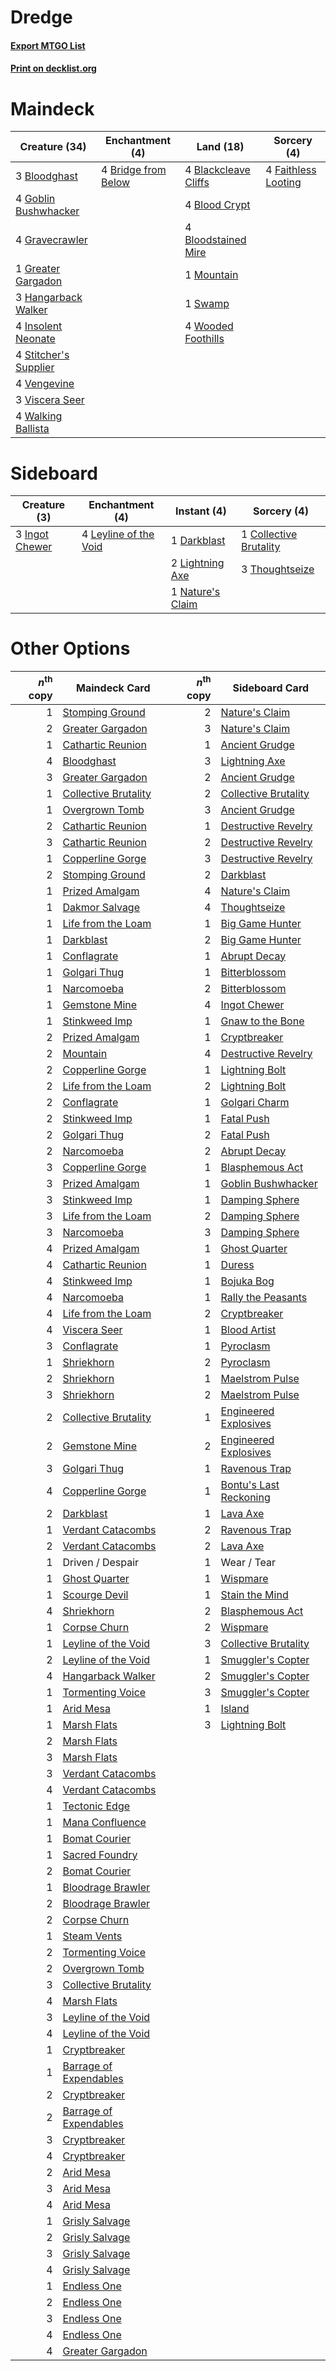 # Dredge

#### [Export MTGO List](../collection/Dredge/Dredge.txt)
#### [Print on decklist.org](http://decklist.org/?deckmain=4%09Blackcleave%20Cliffs%0A4%09Blood%20Crypt%0A3%09Bloodghast%0A4%09Bloodstained%20Mire%0A4%09Bridge%20from%20Below%0A4%09Faithless%20Looting%0A4%09Goblin%20Bushwhacker%0A4%09Gravecrawler%0A1%09Greater%20Gargadon%0A3%09Hangarback%20Walker%0A4%09Insolent%20Neonate%0A1%09Mountain%0A4%09Stitcher's%20Supplier%0A1%09Swamp%0A4%09Vengevine%0A3%09Viscera%20Seer%0A4%09Walking%20Ballista%0A4%09Wooded%20Foothills&deckside=1%09Collective%20Brutality%0A1%09Darkblast%0A3%09Ingot%20Chewer%0A4%09Leyline%20of%20the%20Void%0A2%09Lightning%20Axe%0A1%09Nature's%20Claim%0A3%09Thoughtseize)
# Maindeck

|                                         Creature (34)                                          |                                       Enchantment (4)                                        |                                           Land (18)                                           |                                         Sorcery (4)                                          |
|------------------------------------------------------------------------------------------------|----------------------------------------------------------------------------------------------|-----------------------------------------------------------------------------------------------|----------------------------------------------------------------------------------------------|
|3 [Bloodghast](http://gatherer.wizards.com/Pages/Card/Details.aspx?multiverseid=438648)         |4 [Bridge from Below](http://gatherer.wizards.com/Pages/Card/Details.aspx?multiverseid=370353)|4 [Blackcleave Cliffs](http://gatherer.wizards.com/Pages/Card/Details.aspx?multiverseid=209401)|4 [Faithless Looting](http://gatherer.wizards.com/Pages/Card/Details.aspx?multiverseid=413670)|
|4 [Goblin Bushwhacker](http://gatherer.wizards.com/Pages/Card/Details.aspx?multiverseid=177501) |                                                                                              |4 [Blood Crypt](http://gatherer.wizards.com/Pages/Card/Details.aspx?multiverseid=405093)       |                                                                                              |
|4 [Gravecrawler](http://gatherer.wizards.com/Pages/Card/Details.aspx?multiverseid=409635)       |                                                                                              |4 [Bloodstained Mire](http://gatherer.wizards.com/Pages/Card/Details.aspx?multiverseid=405094) |                                                                                              |
|1 [Greater Gargadon](http://gatherer.wizards.com/Pages/Card/Details.aspx?multiverseid=370560)   |                                                                                              |1 [Mountain](http://gatherer.wizards.com/Pages/Card/Details.aspx?multiverseid=439604)          |                                                                                              |
|3 [Hangarback Walker](http://gatherer.wizards.com/Pages/Card/Details.aspx?multiverseid=420600)  |                                                                                              |1 [Swamp](http://gatherer.wizards.com/Pages/Card/Details.aspx?multiverseid=439603)             |                                                                                              |
|4 [Insolent Neonate](http://gatherer.wizards.com/Pages/Card/Details.aspx?multiverseid=409922)   |                                                                                              |4 [Wooded Foothills](http://gatherer.wizards.com/Pages/Card/Details.aspx?multiverseid=405116)  |                                                                                              |
|4 [Stitcher's Supplier](http://gatherer.wizards.com/Pages/Card/Details.aspx?multiverseid=447257)|                                                                                              |                                                                                               |                                                                                              |
|4 [Vengevine](http://gatherer.wizards.com/Pages/Card/Details.aspx?multiverseid=193556)          |                                                                                              |                                                                                               |                                                                                              |
|3 [Viscera Seer](http://gatherer.wizards.com/Pages/Card/Details.aspx?multiverseid=376569)       |                                                                                              |                                                                                               |                                                                                              |
|4 [Walking Ballista](http://gatherer.wizards.com/Pages/Card/Details.aspx?multiverseid=423848)   |                                                                                              |                                                                                               |                                                                                              |


# Sideboard

|                                      Creature (3)                                       |                                        Enchantment (4)                                         |                                        Instant (4)                                        |                                           Sorcery (4)                                           |
|-----------------------------------------------------------------------------------------|------------------------------------------------------------------------------------------------|-------------------------------------------------------------------------------------------|-------------------------------------------------------------------------------------------------|
|3 [Ingot Chewer](http://gatherer.wizards.com/Pages/Card/Details.aspx?multiverseid=393845)|4 [Leyline of the Void](http://gatherer.wizards.com/Pages/Card/Details.aspx?multiverseid=205013)|1 [Darkblast](http://gatherer.wizards.com/Pages/Card/Details.aspx?multiverseid=87922)      |1 [Collective Brutality](http://gatherer.wizards.com/Pages/Card/Details.aspx?multiverseid=414380)|
|                                                                                         |                                                                                                |2 [Lightning Axe](http://gatherer.wizards.com/Pages/Card/Details.aspx?multiverseid=113567) |3 [Thoughtseize](http://gatherer.wizards.com/Pages/Card/Details.aspx?multiverseid=438676)        |
|                                                                                         |                                                                                                |1 [Nature's Claim](http://gatherer.wizards.com/Pages/Card/Details.aspx?multiverseid=438743)|                                                                                                 |


# Other Options

|*n*<sup>th</sup> copy|                                          Maindeck Card                                          |*n*<sup>th</sup> copy|                                         Sideboard Card                                          |
|--------------------:|-------------------------------------------------------------------------------------------------|--------------------:|-------------------------------------------------------------------------------------------------|
|                    1|[Stomping Ground](http://gatherer.wizards.com/Pages/Card/Details.aspx?multiverseid=405110)       |                    2|[Nature's Claim](http://gatherer.wizards.com/Pages/Card/Details.aspx?multiverseid=438743)        |
|                    2|[Greater Gargadon](http://gatherer.wizards.com/Pages/Card/Details.aspx?multiverseid=370560)      |                    3|[Nature's Claim](http://gatherer.wizards.com/Pages/Card/Details.aspx?multiverseid=438743)        |
|                    1|[Cathartic Reunion](http://gatherer.wizards.com/Pages/Card/Details.aspx?multiverseid=417682)     |                    1|[Ancient Grudge](http://gatherer.wizards.com/Pages/Card/Details.aspx?multiverseid=425913)        |
|                    4|[Bloodghast](http://gatherer.wizards.com/Pages/Card/Details.aspx?multiverseid=438648)            |                    3|[Lightning Axe](http://gatherer.wizards.com/Pages/Card/Details.aspx?multiverseid=113567)         |
|                    3|[Greater Gargadon](http://gatherer.wizards.com/Pages/Card/Details.aspx?multiverseid=370560)      |                    2|[Ancient Grudge](http://gatherer.wizards.com/Pages/Card/Details.aspx?multiverseid=425913)        |
|                    1|[Collective Brutality](http://gatherer.wizards.com/Pages/Card/Details.aspx?multiverseid=414380)  |                    2|[Collective Brutality](http://gatherer.wizards.com/Pages/Card/Details.aspx?multiverseid=414380)  |
|                    1|[Overgrown Tomb](http://gatherer.wizards.com/Pages/Card/Details.aspx?multiverseid=405103)        |                    3|[Ancient Grudge](http://gatherer.wizards.com/Pages/Card/Details.aspx?multiverseid=425913)        |
|                    2|[Cathartic Reunion](http://gatherer.wizards.com/Pages/Card/Details.aspx?multiverseid=417682)     |                    1|[Destructive Revelry](http://gatherer.wizards.com/Pages/Card/Details.aspx?multiverseid=373351)   |
|                    3|[Cathartic Reunion](http://gatherer.wizards.com/Pages/Card/Details.aspx?multiverseid=417682)     |                    2|[Destructive Revelry](http://gatherer.wizards.com/Pages/Card/Details.aspx?multiverseid=373351)   |
|                    1|[Copperline Gorge](http://gatherer.wizards.com/Pages/Card/Details.aspx?multiverseid=209408)      |                    3|[Destructive Revelry](http://gatherer.wizards.com/Pages/Card/Details.aspx?multiverseid=373351)   |
|                    2|[Stomping Ground](http://gatherer.wizards.com/Pages/Card/Details.aspx?multiverseid=405110)       |                    2|[Darkblast](http://gatherer.wizards.com/Pages/Card/Details.aspx?multiverseid=87922)              |
|                    1|[Prized Amalgam](http://gatherer.wizards.com/Pages/Card/Details.aspx?multiverseid=410014)        |                    4|[Nature's Claim](http://gatherer.wizards.com/Pages/Card/Details.aspx?multiverseid=438743)        |
|                    1|[Dakmor Salvage](http://gatherer.wizards.com/Pages/Card/Details.aspx?multiverseid=370456)        |                    4|[Thoughtseize](http://gatherer.wizards.com/Pages/Card/Details.aspx?multiverseid=438676)          |
|                    1|[Life from the Loam](http://gatherer.wizards.com/Pages/Card/Details.aspx?multiverseid=370398)    |                    1|[Big Game Hunter](http://gatherer.wizards.com/Pages/Card/Details.aspx?multiverseid=134739)       |
|                    1|[Darkblast](http://gatherer.wizards.com/Pages/Card/Details.aspx?multiverseid=87922)              |                    2|[Big Game Hunter](http://gatherer.wizards.com/Pages/Card/Details.aspx?multiverseid=134739)       |
|                    1|[Conflagrate](http://gatherer.wizards.com/Pages/Card/Details.aspx?multiverseid=114909)           |                    1|[Abrupt Decay](http://gatherer.wizards.com/Pages/Card/Details.aspx?multiverseid=425971)          |
|                    1|[Golgari Thug](http://gatherer.wizards.com/Pages/Card/Details.aspx?multiverseid=292953)          |                    1|[Bitterblossom](http://gatherer.wizards.com/Pages/Card/Details.aspx?multiverseid=397701)         |
|                    1|[Narcomoeba](http://gatherer.wizards.com/Pages/Card/Details.aspx?multiverseid=370359)            |                    2|[Bitterblossom](http://gatherer.wizards.com/Pages/Card/Details.aspx?multiverseid=397701)         |
|                    1|[Gemstone Mine](http://gatherer.wizards.com/Pages/Card/Details.aspx?multiverseid=4592)           |                    4|[Ingot Chewer](http://gatherer.wizards.com/Pages/Card/Details.aspx?multiverseid=393845)          |
|                    1|[Stinkweed Imp](http://gatherer.wizards.com/Pages/Card/Details.aspx?multiverseid=370450)         |                    1|[Gnaw to the Bone](http://gatherer.wizards.com/Pages/Card/Details.aspx?multiverseid=247420)      |
|                    2|[Prized Amalgam](http://gatherer.wizards.com/Pages/Card/Details.aspx?multiverseid=410014)        |                    1|[Cryptbreaker](http://gatherer.wizards.com/Pages/Card/Details.aspx?multiverseid=414381)          |
|                    2|[Mountain](http://gatherer.wizards.com/Pages/Card/Details.aspx?multiverseid=439604)              |                    4|[Destructive Revelry](http://gatherer.wizards.com/Pages/Card/Details.aspx?multiverseid=373351)   |
|                    2|[Copperline Gorge](http://gatherer.wizards.com/Pages/Card/Details.aspx?multiverseid=209408)      |                    1|[Lightning Bolt](http://gatherer.wizards.com/Pages/Card/Details.aspx?multiverseid=234704)        |
|                    2|[Life from the Loam](http://gatherer.wizards.com/Pages/Card/Details.aspx?multiverseid=370398)    |                    2|[Lightning Bolt](http://gatherer.wizards.com/Pages/Card/Details.aspx?multiverseid=234704)        |
|                    2|[Conflagrate](http://gatherer.wizards.com/Pages/Card/Details.aspx?multiverseid=114909)           |                    1|[Golgari Charm](http://gatherer.wizards.com/Pages/Card/Details.aspx?multiverseid=430396)         |
|                    2|[Stinkweed Imp](http://gatherer.wizards.com/Pages/Card/Details.aspx?multiverseid=370450)         |                    1|[Fatal Push](http://gatherer.wizards.com/Pages/Card/Details.aspx?multiverseid=423724)            |
|                    2|[Golgari Thug](http://gatherer.wizards.com/Pages/Card/Details.aspx?multiverseid=292953)          |                    2|[Fatal Push](http://gatherer.wizards.com/Pages/Card/Details.aspx?multiverseid=423724)            |
|                    2|[Narcomoeba](http://gatherer.wizards.com/Pages/Card/Details.aspx?multiverseid=370359)            |                    2|[Abrupt Decay](http://gatherer.wizards.com/Pages/Card/Details.aspx?multiverseid=425971)          |
|                    3|[Copperline Gorge](http://gatherer.wizards.com/Pages/Card/Details.aspx?multiverseid=209408)      |                    1|[Blasphemous Act](http://gatherer.wizards.com/Pages/Card/Details.aspx?multiverseid=446821)       |
|                    3|[Prized Amalgam](http://gatherer.wizards.com/Pages/Card/Details.aspx?multiverseid=410014)        |                    1|[Goblin Bushwhacker](http://gatherer.wizards.com/Pages/Card/Details.aspx?multiverseid=177501)    |
|                    3|[Stinkweed Imp](http://gatherer.wizards.com/Pages/Card/Details.aspx?multiverseid=370450)         |                    1|[Damping Sphere](http://gatherer.wizards.com/Pages/Card/Details.aspx?multiverseid=443101)        |
|                    3|[Life from the Loam](http://gatherer.wizards.com/Pages/Card/Details.aspx?multiverseid=370398)    |                    2|[Damping Sphere](http://gatherer.wizards.com/Pages/Card/Details.aspx?multiverseid=443101)        |
|                    3|[Narcomoeba](http://gatherer.wizards.com/Pages/Card/Details.aspx?multiverseid=370359)            |                    3|[Damping Sphere](http://gatherer.wizards.com/Pages/Card/Details.aspx?multiverseid=443101)        |
|                    4|[Prized Amalgam](http://gatherer.wizards.com/Pages/Card/Details.aspx?multiverseid=410014)        |                    1|[Ghost Quarter](http://gatherer.wizards.com/Pages/Card/Details.aspx?multiverseid=430470)         |
|                    4|[Cathartic Reunion](http://gatherer.wizards.com/Pages/Card/Details.aspx?multiverseid=417682)     |                    1|[Duress](http://gatherer.wizards.com/Pages/Card/Details.aspx?multiverseid=270465)                |
|                    4|[Stinkweed Imp](http://gatherer.wizards.com/Pages/Card/Details.aspx?multiverseid=370450)         |                    1|[Bojuka Bog](http://gatherer.wizards.com/Pages/Card/Details.aspx?multiverseid=247536)            |
|                    4|[Narcomoeba](http://gatherer.wizards.com/Pages/Card/Details.aspx?multiverseid=370359)            |                    1|[Rally the Peasants](http://gatherer.wizards.com/Pages/Card/Details.aspx?multiverseid=413567)    |
|                    4|[Life from the Loam](http://gatherer.wizards.com/Pages/Card/Details.aspx?multiverseid=370398)    |                    2|[Cryptbreaker](http://gatherer.wizards.com/Pages/Card/Details.aspx?multiverseid=414381)          |
|                    4|[Viscera Seer](http://gatherer.wizards.com/Pages/Card/Details.aspx?multiverseid=376569)          |                    1|[Blood Artist](http://gatherer.wizards.com/Pages/Card/Details.aspx?multiverseid=413623)          |
|                    3|[Conflagrate](http://gatherer.wizards.com/Pages/Card/Details.aspx?multiverseid=114909)           |                    1|[Pyroclasm](http://gatherer.wizards.com/Pages/Card/Details.aspx?multiverseid=4354)               |
|                    1|[Shriekhorn](http://gatherer.wizards.com/Pages/Card/Details.aspx?multiverseid=213786)            |                    2|[Pyroclasm](http://gatherer.wizards.com/Pages/Card/Details.aspx?multiverseid=4354)               |
|                    2|[Shriekhorn](http://gatherer.wizards.com/Pages/Card/Details.aspx?multiverseid=213786)            |                    1|[Maelstrom Pulse](http://gatherer.wizards.com/Pages/Card/Details.aspx?multiverseid=370521)       |
|                    3|[Shriekhorn](http://gatherer.wizards.com/Pages/Card/Details.aspx?multiverseid=213786)            |                    2|[Maelstrom Pulse](http://gatherer.wizards.com/Pages/Card/Details.aspx?multiverseid=370521)       |
|                    2|[Collective Brutality](http://gatherer.wizards.com/Pages/Card/Details.aspx?multiverseid=414380)  |                    1|[Engineered Explosives](http://gatherer.wizards.com/Pages/Card/Details.aspx?multiverseid=370549) |
|                    2|[Gemstone Mine](http://gatherer.wizards.com/Pages/Card/Details.aspx?multiverseid=4592)           |                    2|[Engineered Explosives](http://gatherer.wizards.com/Pages/Card/Details.aspx?multiverseid=370549) |
|                    3|[Golgari Thug](http://gatherer.wizards.com/Pages/Card/Details.aspx?multiverseid=292953)          |                    1|[Ravenous Trap](http://gatherer.wizards.com/Pages/Card/Details.aspx?multiverseid=197537)         |
|                    4|[Copperline Gorge](http://gatherer.wizards.com/Pages/Card/Details.aspx?multiverseid=209408)      |                    1|[Bontu's Last Reckoning](http://gatherer.wizards.com/Pages/Card/Details.aspx?multiverseid=430749)|
|                    2|[Darkblast](http://gatherer.wizards.com/Pages/Card/Details.aspx?multiverseid=87922)              |                    1|[Lava Axe](http://gatherer.wizards.com/Pages/Card/Details.aspx?multiverseid=4348)                |
|                    1|[Verdant Catacombs](http://gatherer.wizards.com/Pages/Card/Details.aspx?multiverseid=426074)     |                    2|[Ravenous Trap](http://gatherer.wizards.com/Pages/Card/Details.aspx?multiverseid=197537)         |
|                    2|[Verdant Catacombs](http://gatherer.wizards.com/Pages/Card/Details.aspx?multiverseid=426074)     |                    2|[Lava Axe](http://gatherer.wizards.com/Pages/Card/Details.aspx?multiverseid=4348)                |
|                    1|Driven / Despair                                                                                 |                    1|Wear / Tear                                                                                      |
|                    1|[Ghost Quarter](http://gatherer.wizards.com/Pages/Card/Details.aspx?multiverseid=430470)         |                    1|[Wispmare](http://gatherer.wizards.com/Pages/Card/Details.aspx?multiverseid=145974)              |
|                    1|[Scourge Devil](http://gatherer.wizards.com/Pages/Card/Details.aspx?multiverseid=425936)         |                    1|[Stain the Mind](http://gatherer.wizards.com/Pages/Card/Details.aspx?multiverseid=383402)        |
|                    4|[Shriekhorn](http://gatherer.wizards.com/Pages/Card/Details.aspx?multiverseid=213786)            |                    2|[Blasphemous Act](http://gatherer.wizards.com/Pages/Card/Details.aspx?multiverseid=446821)       |
|                    1|[Corpse Churn](http://gatherer.wizards.com/Pages/Card/Details.aspx?multiverseid=407593)          |                    2|[Wispmare](http://gatherer.wizards.com/Pages/Card/Details.aspx?multiverseid=145974)              |
|                    1|[Leyline of the Void](http://gatherer.wizards.com/Pages/Card/Details.aspx?multiverseid=205013)   |                    3|[Collective Brutality](http://gatherer.wizards.com/Pages/Card/Details.aspx?multiverseid=414380)  |
|                    2|[Leyline of the Void](http://gatherer.wizards.com/Pages/Card/Details.aspx?multiverseid=205013)   |                    1|[Smuggler's Copter](http://gatherer.wizards.com/Pages/Card/Details.aspx?multiverseid=417808)     |
|                    4|[Hangarback Walker](http://gatherer.wizards.com/Pages/Card/Details.aspx?multiverseid=420600)     |                    2|[Smuggler's Copter](http://gatherer.wizards.com/Pages/Card/Details.aspx?multiverseid=417808)     |
|                    1|[Tormenting Voice](http://gatherer.wizards.com/Pages/Card/Details.aspx?multiverseid=438716)      |                    3|[Smuggler's Copter](http://gatherer.wizards.com/Pages/Card/Details.aspx?multiverseid=417808)     |
|                    1|[Arid Mesa](http://gatherer.wizards.com/Pages/Card/Details.aspx?multiverseid=426054)             |                    1|[Island](http://gatherer.wizards.com/Pages/Card/Details.aspx?multiverseid=439602)                |
|                    1|[Marsh Flats](http://gatherer.wizards.com/Pages/Card/Details.aspx?multiverseid=426064)           |                    3|[Lightning Bolt](http://gatherer.wizards.com/Pages/Card/Details.aspx?multiverseid=234704)        |
|                    2|[Marsh Flats](http://gatherer.wizards.com/Pages/Card/Details.aspx?multiverseid=426064)           |                     |                                                                                                 |
|                    3|[Marsh Flats](http://gatherer.wizards.com/Pages/Card/Details.aspx?multiverseid=426064)           |                     |                                                                                                 |
|                    3|[Verdant Catacombs](http://gatherer.wizards.com/Pages/Card/Details.aspx?multiverseid=426074)     |                     |                                                                                                 |
|                    4|[Verdant Catacombs](http://gatherer.wizards.com/Pages/Card/Details.aspx?multiverseid=426074)     |                     |                                                                                                 |
|                    1|[Tectonic Edge](http://gatherer.wizards.com/Pages/Card/Details.aspx?multiverseid=409575)         |                     |                                                                                                 |
|                    1|[Mana Confluence](http://gatherer.wizards.com/Pages/Card/Details.aspx?multiverseid=409573)       |                     |                                                                                                 |
|                    1|[Bomat Courier](http://gatherer.wizards.com/Pages/Card/Details.aspx?multiverseid=417772)         |                     |                                                                                                 |
|                    1|[Sacred Foundry](http://gatherer.wizards.com/Pages/Card/Details.aspx?multiverseid=405106)        |                     |                                                                                                 |
|                    2|[Bomat Courier](http://gatherer.wizards.com/Pages/Card/Details.aspx?multiverseid=417772)         |                     |                                                                                                 |
|                    1|[Bloodrage Brawler](http://gatherer.wizards.com/Pages/Card/Details.aspx?multiverseid=426823)     |                     |                                                                                                 |
|                    2|[Bloodrage Brawler](http://gatherer.wizards.com/Pages/Card/Details.aspx?multiverseid=426823)     |                     |                                                                                                 |
|                    2|[Corpse Churn](http://gatherer.wizards.com/Pages/Card/Details.aspx?multiverseid=407593)          |                     |                                                                                                 |
|                    1|[Steam Vents](http://gatherer.wizards.com/Pages/Card/Details.aspx?multiverseid=405109)           |                     |                                                                                                 |
|                    2|[Tormenting Voice](http://gatherer.wizards.com/Pages/Card/Details.aspx?multiverseid=438716)      |                     |                                                                                                 |
|                    2|[Overgrown Tomb](http://gatherer.wizards.com/Pages/Card/Details.aspx?multiverseid=405103)        |                     |                                                                                                 |
|                    3|[Collective Brutality](http://gatherer.wizards.com/Pages/Card/Details.aspx?multiverseid=414380)  |                     |                                                                                                 |
|                    4|[Marsh Flats](http://gatherer.wizards.com/Pages/Card/Details.aspx?multiverseid=426064)           |                     |                                                                                                 |
|                    3|[Leyline of the Void](http://gatherer.wizards.com/Pages/Card/Details.aspx?multiverseid=205013)   |                     |                                                                                                 |
|                    4|[Leyline of the Void](http://gatherer.wizards.com/Pages/Card/Details.aspx?multiverseid=205013)   |                     |                                                                                                 |
|                    1|[Cryptbreaker](http://gatherer.wizards.com/Pages/Card/Details.aspx?multiverseid=414381)          |                     |                                                                                                 |
|                    1|[Barrage of Expendables](http://gatherer.wizards.com/Pages/Card/Details.aspx?multiverseid=370822)|                     |                                                                                                 |
|                    2|[Cryptbreaker](http://gatherer.wizards.com/Pages/Card/Details.aspx?multiverseid=414381)          |                     |                                                                                                 |
|                    2|[Barrage of Expendables](http://gatherer.wizards.com/Pages/Card/Details.aspx?multiverseid=370822)|                     |                                                                                                 |
|                    3|[Cryptbreaker](http://gatherer.wizards.com/Pages/Card/Details.aspx?multiverseid=414381)          |                     |                                                                                                 |
|                    4|[Cryptbreaker](http://gatherer.wizards.com/Pages/Card/Details.aspx?multiverseid=414381)          |                     |                                                                                                 |
|                    2|[Arid Mesa](http://gatherer.wizards.com/Pages/Card/Details.aspx?multiverseid=426054)             |                     |                                                                                                 |
|                    3|[Arid Mesa](http://gatherer.wizards.com/Pages/Card/Details.aspx?multiverseid=426054)             |                     |                                                                                                 |
|                    4|[Arid Mesa](http://gatherer.wizards.com/Pages/Card/Details.aspx?multiverseid=426054)             |                     |                                                                                                 |
|                    1|[Grisly Salvage](http://gatherer.wizards.com/Pages/Card/Details.aspx?multiverseid=430397)        |                     |                                                                                                 |
|                    2|[Grisly Salvage](http://gatherer.wizards.com/Pages/Card/Details.aspx?multiverseid=430397)        |                     |                                                                                                 |
|                    3|[Grisly Salvage](http://gatherer.wizards.com/Pages/Card/Details.aspx?multiverseid=430397)        |                     |                                                                                                 |
|                    4|[Grisly Salvage](http://gatherer.wizards.com/Pages/Card/Details.aspx?multiverseid=430397)        |                     |                                                                                                 |
|                    1|[Endless One](http://gatherer.wizards.com/Pages/Card/Details.aspx?multiverseid=401871)           |                     |                                                                                                 |
|                    2|[Endless One](http://gatherer.wizards.com/Pages/Card/Details.aspx?multiverseid=401871)           |                     |                                                                                                 |
|                    3|[Endless One](http://gatherer.wizards.com/Pages/Card/Details.aspx?multiverseid=401871)           |                     |                                                                                                 |
|                    4|[Endless One](http://gatherer.wizards.com/Pages/Card/Details.aspx?multiverseid=401871)           |                     |                                                                                                 |
|                    4|[Greater Gargadon](http://gatherer.wizards.com/Pages/Card/Details.aspx?multiverseid=370560)      |                     |                                                                                                 |

